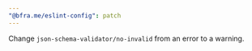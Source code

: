 ```yaml
---
"@bfra.me/eslint-config": patch
---
```


Change `json-schema-validator/no-invalid` from an error to a warning.
  